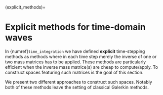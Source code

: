(explicit_methods)=
# Explicit methods for time-domain waves

In {numref}`time_integration` we have defined **explicit** time-stepping methods as methods where in each time step merely the inverse of one or two mass matrices has to be applied. These methods are particularly efficient when the inverse mass matrice(s) are cheap to compute/apply. To construct spaces featuring such matrices is the goal of this section.

We present two different approaches to construct such spaces. Notably both of these methods leave the setting of classical Galerkin methods.
